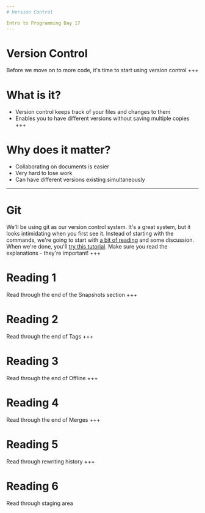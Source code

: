 ```yaml
---
# Version Control

Intro to Programming Day 17
---
```

# Version Control

Before we move on to more code, it's time to start using version control
+++
# What is it?

* Version control keeps track of your files and changes to them
* Enables you to have different versions without saving multiple copies
+++
# Why does it matter?

* Collaborating on documents is easier
* Very hard to lose work
* Can have different versions existing simultaneously
---
# Git

We'll be using git as our version control system. It's a great system, but it looks intimidating when you first see it. Instead of starting with the commands, we're going to start with [a bit of reading](https://github.com/UCMHS-Gerstein/IntroToProgramming17/blob/master/Day17/git_story.md) and some discussion. When we're done, you'll [try this tutorial](https://try.github.io/levels/1/challenges/1). Make sure you read the explanations - they're important!
+++
# Reading 1

Read through the end of the Snapshots section
+++
# Reading 2

Read through the end of Tags
+++
# Reading 3

Read through the end of Offline
+++
# Reading 4

Read through the end of Merges
+++
# Reading 5

Read through rewriting history
+++
# Reading 6

Read through staging area
